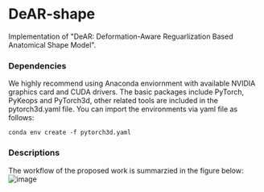# DeAR-shape
Implementation of "DeAR: Deformation-Aware Reguarlization Based Anatomical Shape Model".

### Dependencies
We highly recommend using Anaconda enviornment with available NVIDIA graphics card and CUDA drivers. The basic packages include PyTorch, PyKeops and PyTorch3d, other related tools are included in the pytorch3d.yaml file. You can import the environments via yaml file as follows:

`conda env create -f pytorch3d.yaml`

### Descriptions

The workflow of the proposed work is summarzied in the figure below:
![image]()

